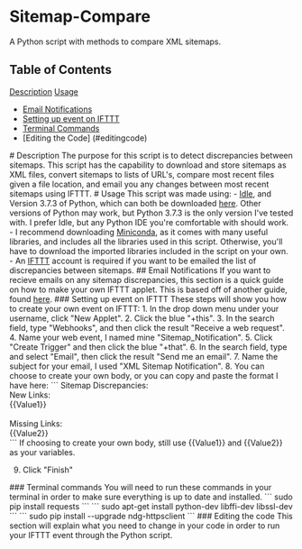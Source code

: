 # Sitemap-Compare
A Python script with methods to compare XML sitemaps.

## Table of Contents  
[Description](#discription)
[Usage](#usage) 
- [Email Notifications](#emailnotif)
 - [Setting up event on IFTTT](#iftttevent)
 - [Terminal Commands](#terminalcommands)
 - [Editing the Code] (#editingcode)

<a name="discription"/>
# Description
The purpose for this script is to detect discrepancies between sitemaps.  This script has the capability to download and store sitemaps as XML files, convert sitemaps to lists of URL's, compare most recent files given a file location, and email you any changes between most recent sitemaps using IFTTT.


<a name="usage"/>
# Usage
This script was made using:
 - <a href="https://docs.python.org/3/library/idle.html">Idle</a>, and Version 3.7.3 of Python, which can both be downloaded <a href="https://www.python.org/downloads/">here</a>. Other versions of Python may work, but Python 3.7.3 is the only version I've tested with.  I prefer Idle, but any Python IDE you're comfortable with should work.
 - I recommend downloading <a href="https://docs.conda.io/en/latest/miniconda.html">Miniconda</a>, as it comes with many useful libraries, and includes all the libraries used in this script.  Otherwise, you'll have to download the imported libraries included in the script on your own.
 - An <a href="https://ifttt.com/discover">IFTTT</a> account is required if you want to be emailed the list of discrepancies between sitemaps.  


<a name="emailnotif"/>
## Email Notifications
If you want to recieve emails on any sitemap discrepancies, this section is a quick guide on how to make your own IFTTT applet.  This is based off of another guide, found <a href="https://anthscomputercave.com/tutorials/ifttt/using_ifttt_web_request_email.html">here</a>.

<a name="iftttevent"/>
### Setting up event on IFTTT
These steps will show you how to create your own event on IFTTT:
1. In the drop down menu under your username, click "New Applet".
2. Click the blue "+this".
3. In the search field, type "Webhooks", and then click the result "Receive a web request".
4. Name your web event, I named mine "Sitemap_Notification".
5. Click "Create Trigger" and then click the blue "+that".
6. In the search field, type and select "Email", then click the result "Send me an email".
7. Name the subject for your email, I used "XML Sitemap Notification".
8. You can choose to create your own body, or you can copy and paste the format I have here: 
```
Sitemap Discrepancies:<br>
New Links:<br>
{{Value1}}<br><br>
Missing Links:<br>
{{Value2}}<br>
```
If choosing to create your own body, still use {{Value1}} and {{Value2}} as your variables.

9. Click "Finish"


<a name="terminalcommands"/>
### Terminal commands
You will need to run these commands in your terminal in order to make sure everything is up to date and installed.
```
sudo pip install requests
```
```
sudo apt-get install python-dev libffi-dev libssl-dev
```
```
sudo pip install --upgrade ndg-httpsclient
```

<a name="edittingcode"/>
### Editing the code
This section will explain what you need to change in your code in order to run your IFTTT event through the Python script.
